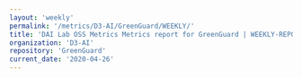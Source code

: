 ```yaml
---
layout: 'weekly'
permalink: '/metrics/D3-AI/GreenGuard/WEEKLY/'
title: 'DAI Lab OSS Metrics Metrics report for GreenGuard | WEEKLY-REPORT-2020-04-26'
organization: 'D3-AI'
repository: 'GreenGuard'
current_date: '2020-04-26'
---
```

